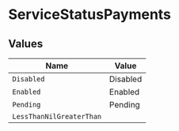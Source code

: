 # ServiceStatusPayments


## Values

| Name                     | Value                    |
| ------------------------ | ------------------------ |
| `Disabled`               | Disabled                 |
| `Enabled`                | Enabled                  |
| `Pending`                | Pending                  |
| `LessThanNilGreaterThan` | <nil>                    |